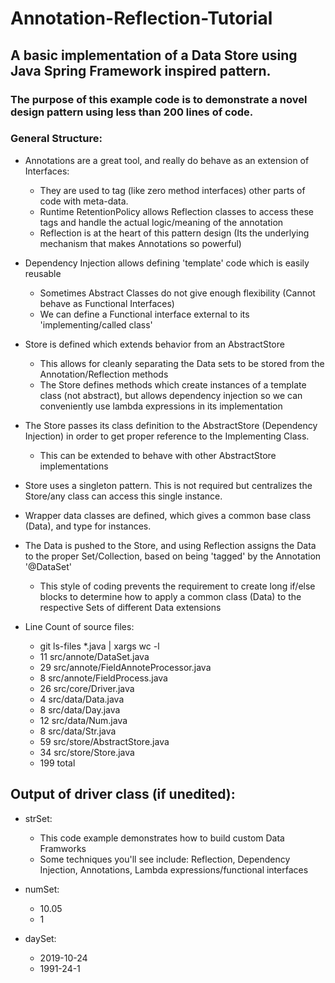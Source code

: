 # Annotation-Reflection-Tutorial
## A basic implementation of a Data Store using Java Spring Framework inspired pattern.

### The purpose of this example code is to demonstrate a novel design pattern using less than 200 lines of code.

### General Structure:
* Annotations are a great tool, and really do behave as an extension of Interfaces:
  * They are used to tag (like zero method interfaces) other parts of code with meta-data.
  * Runtime RetentionPolicy allows Reflection classes to access these tags and handle the actual logic/meaning of the annotation
  * Reflection is at the heart of this pattern design (Its the underlying mechanism that makes Annotations so powerful)
* Dependency Injection allows defining 'template' code which is easily reusable
  * Sometimes Abstract Classes do not give enough flexibility (Cannot behave as Functional Interfaces)
  * We can define a Functional interface external to its 'implementing/called class'
* Store is defined which extends behavior from an AbstractStore
  * This allows for cleanly separating the Data sets to be stored from the Annotation/Reflection methods
  * The Store defines methods which create instances of a template class (not abstract), but allows dependency injection so we can conveniently use lambda expressions in its implementation
* The Store passes its class definition to the AbstractStore (Dependency Injection) in order to get proper reference to the Implementing Class.
  * This can be extended to behave with other AbstractStore implementations
* Store uses a singleton pattern. This is not required but centralizes the Store/any class can access this single instance.
* Wrapper data classes are defined, which gives a common base class (Data), and type for instances.
* The Data is pushed to the Store, and using Reflection assigns the Data to the proper Set/Collection, based on being 'tagged' by the Annotation '@DataSet'
  * This style of coding prevents the requirement to create long if/else blocks to determine how to apply a common class (Data) to the respective Sets of different Data extensions

* Line Count of source files:
  * git ls-files *.java | xargs wc -l
  * 11 src/annote/DataSet.java
  * 29 src/annote/FieldAnnoteProcessor.java
  * 8 src/annote/FieldProcess.java
  * 26 src/core/Driver.java
  * 4 src/data/Data.java
  * 8 src/data/Day.java
  * 12 src/data/Num.java
  * 8 src/data/Str.java
  * 59 src/store/AbstractStore.java
  * 34 src/store/Store.java
  * 199 total


## Output of driver class (if unedited):

 * strSet:
   * This code example demonstrates how to build custom Data Framworks
   * Some techniques you'll see include: Reflection, Dependency Injection, Annotations, Lambda expressions/functional interfaces

 * numSet:
   * 10.05
   * 1

 * daySet:
   * 2019-10-24
   * 1991-24-1
